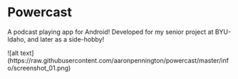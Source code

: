 <h1>Powercast</h1>
<p>A podcast playing app for Android! Developed for my senior project at BYU-Idaho, and later as a side-hobby!</p>
![alt text](https://raw.githubusercontent.com/aaronpennington/powercast/master/info/screenshot_01.png)